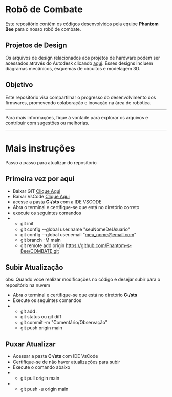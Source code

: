 # Robô de Combate

Este repositório contém os códigos desenvolvidos pela equipe **Phantom Bee** para o nosso robô de combate.


## Projetos de Design

Os arquivos de design relacionados aos projetos de hardware podem ser acessados através do Autodesk clicando [aqui](https://veigadealmeida14.autodesk360.com/g/projects/20240824794660206/data/dXJuOmFkc2sud2lwcHJvZDpmcy5mb2xkZXI6Y28uUElTay1DaFpSa2lRZ3p1Q2llWVRMZw). Esses designs incluem diagramas mecânicos, esquemas de circuitos e modelagem 3D.

## Objetivo

Este repositório visa compartilhar o progresso do desenvolvimento dos firmwares, promovendo colaboração e inovação na área de robótica.

---

Para mais informações, fique à vontade para explorar os arquivos e contribuir com sugestões ou melhorias.

---

# Mais instruções

 Passo a passo para atualizar do repositório
 ## Primeira vez por aqui
 * Baixar GIT [Clique Aqui](https://git-scm.com/downloads)
 * Baixar VsCode [Clique Aqui](https://code.visualstudio.com/)
 * acesse a pasta **C:/sts** com a IDE VSCODE
 * Abra o terminal e certifique-se que está no diretório correto
 * execute os seguintes comandos
 * * git init
   * git config --global user.name "seuNomeDeUsuario"
   * git config --global user.email "meu_nome@email.com"
   * git branch -M main
   * git remote add origin https://github.com/Phantom-s-Bee/COMBATE.git

## Subir Atualização
obs: Quando voce realizar modificações no código e desejar subir para o repositório na nuvem
* Abra o terminal e certifique-se que está no diretório **C:/sts**
* Execute os seguintes comandos
* * git add .
  * git status ou git diff
  * git commit -m "Comentário/Observação"
  * git push origin main

## Puxar Atualizar
* Acessar a pasta **C:/sts** com IDE VsCode
* Certifique-se de não haver atualizações para subir
* Execute o comando abaixo
* * git pull origin main
* * git push -u origin main

